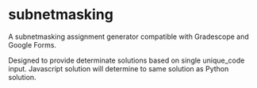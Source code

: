 # subnetmasking
A subnetmasking assignment generator compatible with Gradescope and Google Forms.

Designed to provide determinate solutions based on single unique_code input. Javascript solution will determine to same solution as Python solution. 
